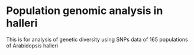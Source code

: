 # Population genomic analysis in halleri

This is for analysis of genetic diversity using SNPs data of 165 populations of Arabidopsis halleri 
